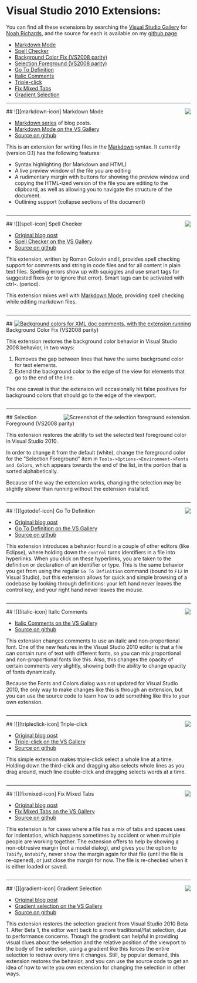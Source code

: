 # Visual Studio 2010 Extensions:

You can find all these extensions by searching the [Visual Studio Gallery][vsgallery] for [Noah Richards][search-vsgallery], and the source for each is available on my [github page][github].

 * [Markdown Mode](#markdown)
 * [Spell Checker](#spell)
 * [Background Color Fix (VS2008 parity)](#backgroundcolor)
 * [Selection Foreground (VS2008 parity)](#selectionforeground)
 * [Go To Definition](#gotodef)
 * [Italic Comments](#italic)
 * [Triple-click](#tripleclick)
 * [Fix Mixed Tabs](#fixmixed)
 * [Gradient Selection](#gradient)

<div style="clear: right"></div><hr /><div id="markdown"></div>
<img src="http://blogs.msdn.com/photos/noahric/images/9952782/original.aspx" style="float: right" />
## ![][markdown-icon] Markdown Mode

 * [Markdown series][markdown-series] of blog posts.
 * [Markdown Mode on the VS Gallery][markdown-vsgallery]
 * [Source on github][markdown-github]

This is an extension for writing files in the [Markdown][markdown] syntax.  It currently (version 0.1) has the following features:

 * Syntax highlighting (for Markdown and HTML)
 * A live preview window of the file you are editing
 * A rudimentary margin with buttons for showing the preview window and copying the HTML-ized version of the file you are editing to the clipboard, as well as allowing you to navigate the structure of the document.
 * Outlining support (collapse sections of the document)

<div style="clear: right"></div><hr /><div id="spell"></div>
<img src="http://blogs.msdn.com/photos/noahric/images/9949207/original.aspx" style="float: right" />
## ![][spell-icon] Spell Checker

 * [Original blog post](http://blogs.msdn.com/noahric/archive/2010/01/28/new-extension-spell-checker.aspx)
 * [Spell Checker on the VS Gallery][spell-vsgallery]
 * [Source on github][spell-github]

This extension, written by Roman Golovin and I, provides spell checking support for comments and string in code files and for all content in plain text files.  Spelling errors show up with squiggles and use smart tags for suggested fixes (or to ignore that error).  Smart tags can be activated with ctrl-. (period).

This extension mixes well with [Markdown Mode](#markdown), providing spell checking while editing markdown files.


<div style="clear: right"></div><hr /><div id="backgroundcolor"></div>
<a href="http://blogs.msdn.com/photos/noahric/images/9963785/original.aspx" style="float: right" >
    <img src="http://blogs.msdn.com/photos/noahric/images/9963785/200x200.aspx" alt="Background colors for XML doc comments, with the extension running" />
</a>
## Background Color Fix (VS2008 parity)

This extension restores the background color behavior in Visual Studio 2008 behavior, in two ways:

 1. Removes the gap between lines that have the same background color for text elements.
 1. Extend the background color to the edge of the view for elements that go to the end of the line.

The one caveat is that the extension will occasionally hit false positives for background colors that should go to the edge of the viewport.

<div style="clear: right"></div><hr /><div id="selectionforeground"></div>
<img src="http://blogs.msdn.com/photos/noahric/images/9963849/original.aspx" alt="Screenshot of the selection foreground extension." style="float: right"/>
## Selection Foreground (VS2008 parity)

This extension restores the ability to set the selected text foreground color in Visual Studio 2010.

In order to change it from the default (white), change the foreground color for the "Selection Foreground" item in `Tools->Options->Environment->Fonts and Colors`, which appears towards the end of the list, in the portion that is sorted alphabetically.

Because of the way the extension works, changing the selection may be slightly slower than running without the extension installed.

<div style="clear: right"></div><hr /><div id="gotodef"></div>
<img src="http://blogs.msdn.com/photos/noahric/images/9949187/original.aspx" style="float: right" />
## ![][gotodef-icon] Go To Definition

 * [Original blog post](http://blogs.msdn.com/noahric/archive/2009/07/05/time-spent-in-design.aspx)
 * [Go To Definition on the VS Gallery][gotodef-vsgallery]
 * [Source on github][gotodef-github]


This extension introduces a behavior found in a couple of other editors (like Eclipse), where holding down the `control` turns identifiers in a file into hyperlinks.  When you click on these hyperlinks, you are taken to the definition or declaration of an identifier or type.  This is the same behavior you get from using the regular `Go To Definition` command (bound to `F12` in Visual Studio), but this extension allows for quick and simple browsing of a codebase by looking through definitions: your left hand never leaves the control key, and your right hand never leaves the mouse.

<div style="clear: right"></div><hr /><div id="italic"></div>
<img src="http://blogs.msdn.com/photos/noahric/images/9949199/original.aspx" style="float:right" />
## ![][italic-icon] Italic Comments

 * [Italic Comments on the VS Gallery][italic-vsgallery]
 * [Source on github][italic-github]

This extension changes comments to use an italic and non-proportional font.  One of the new features in the Visual Studio 2010 editor is that a file can contain runs of text with different fonts, so you can mix proportional and non-proportional fonts like this.  Also, this changes the opacity of certain comments very slightly, showing both the ability to change opacity of fonts dynamically.

Because the Fonts and Colors dialog was not updated for Visual Studio 2010, the only way to make changes like this is through an extension, but you can use the source code to learn how to add something like this to your own extension.

<div style="clear: right"></div><hr /><div id="tripleclick"></div>
<img src="http://blogs.msdn.com/photos/noahric/images/9949202/original.aspx" style="float: right" />
## ![][tripleclick-icon] Triple-click

 * [Original blog post](http://blogs.msdn.com/noahric/archive/2009/10/19/beta-2.aspx)
 * [Triple-click on the VS Gallery][tripleclick-vsgallery]
 * [Source on github][tripleclick-github]

This simple extension makes triple-click select a whole line at a time.  Holding down the third-click and dragging also selects whole lines as you drag around, much line double-click and dragging selects words at a time.

<div style="clear: right"></div><hr /><div id="fixmixed"></div>
<img src="http://blogs.msdn.com/photos/noahric/images/9949176/original.aspx" style="float: right" />
## ![][fixmixed-icon] Fix Mixed Tabs

 * [Original blog post](http://blogs.msdn.com/noahric/archive/2010/01/13/new-extension-fix-mixed-tabs.aspx)
 * [Fix Mixed Tabs on the VS Gallery][fixmixed-vsgallery]
 * [Source on github][fixmixed-github]

This extension is for cases where a file has a mix of tabs and spaces uses for indentation, which happens sometimes by accident or when multiple people are working together.  The extension offers to help by showing a non-obtrusive margin (*not* a modal dialog), and gives you the option to `Tabify`, `Untabify`, never show the margin again for that file (until the file is re-opened), or just close the margin for now.  The file is re-checked when it is either loaded or saved.

<div style="clear: right"></div><hr /><div id="gradient"></div>
<img src="http://blogs.msdn.com/photos/noahric/images/9949190/original.aspx" style="float: right" />
## ![][gradient-icon] Gradient Selection


 * [Original blog post](http://blogs.msdn.com/noahric/archive/2009/10/28/gradient-selection.aspx)
 * [Gradient selection on the VS Gallery][gradient-vsgallery]
 * [Source on github][gradient-github]

This extension restores the selection gradient from Visual Studio 2010 Beta 1.  After Beta 1, the editor went back to a more traditional/flat selection, due to performance concerns.  Though the gradient can helpful in providing visual clues about the selection and the relative position of the viewport to the body of the selection, using a gradient like this forces the entire selection to redraw every time it changes.  Still, by popular demand, this extension restores the behavior, and you can use the source code to get an idea of how to write you own extension for changing the selection in other ways.

<!-- Links! -->

 [vsgallery]:http://visualstudiogallery.msdn.microsoft.com
 [github]:http://github.com/noahric
 [search-vsgallery]:http://visualstudiogallery.msdn.microsoft.com/en-us/site/search?f[0].Type=SearchText&f[0].Value=noah+richards&x=0&y=0
 [markdown]:http://daringfireball.net/projects/markdown/
 [markdown-series]:http://blogs.msdn.com/noahric/archive/tags/markdown/default.aspx

<!-- images: -->
 [fixmixed-icon]:http://blogs.msdn.com/photos/noahric/images/9949164/original.aspx
 [gotodef-icon]:http://blogs.msdn.com/photos/noahric/images/9949186/original.aspx
 [gradient-icon]:http://blogs.msdn.com/photos/noahric/images/9949189/original.aspx
 [italic-icon]:http://blogs.msdn.com/photos/noahric/images/9949196/original.aspx
 [tripleclick-icon]:http://blogs.msdn.com/photos/noahric/images/9949201/original.aspx
 [spell-icon]:http://blogs.msdn.com/photos/noahric/images/9949206/original.aspx
 [markdown-icon]:http://blogs.msdn.com/photos/noahric/images/9952781/original.aspx

<!-- vsgallery links -->
 [tripleclick-vsgallery]:http://visualstudiogallery.msdn.microsoft.com/en-us/2bbdc70c-32f7-4b69-8cff-d8190cae0cc7 
 [gotodef-vsgallery]:http://visualstudiogallery.msdn.microsoft.com/en-us/4b286b9c-4dd5-416b-b143-e31d36dc622b 
 [gradient-vsgallery]:http://visualstudiogallery.msdn.microsoft.com/en-us/7687f71d-49aa-4cbd-b0ad-6f90c9a64572
 [italic-vsgallery]:http://visualstudiogallery.msdn.microsoft.com/en-us/0b439a8a-e21a-4e26-b82b-054fbf0acab7
 [fixmixed-vsgallery]:http://visualstudiogallery.msdn.microsoft.com/en-us/91a3f8ae-3152-438a-b5fc-fb37878dd007
 [markdown-vsgallery]:http://visualstudiogallery.msdn.microsoft.com/en-us/0855e23e-4c4c-4c82-8b39-24ab5c5a7f79
 [spell-vsgallery]:http://visualstudiogallery.msdn.microsoft.com/en-us/7c8341f1-ebac-40c8-92c2-476db8d523ce

<!-- github links -->
 [tripleclick-github]:http://github.com/noahric/TripleClick
 [gotodef-github]:http://github.com/noahric/GotoDef
 [gradient-github]:http://github.com/noahric/GradientSelection
 [italic-github]:http://github.com/noahric/ItalicComments
 [fixmixed-github]:http://github.com/noahric/FixMixedTabs
 [markdown-github]:http://github.com/noahric/markdownmode
 [spell-github]:http://github.com/noahric/spellchecker